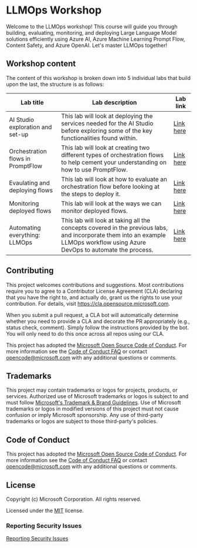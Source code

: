 # LLMOps Workshop

Welcome to the LLMOps workshop! This course will guide you through building, evaluating, monitoring, and deploying Large Language Model solutions efficiently using Azure AI, Azure Machine Learning Prompt Flow, Content Safety, and Azure OpenAI. Let's master LLMOps together!

## Workshop content

The content of this workshop is broken down into 5 individual labs that build upon the last, the structure is as follows:

| Lab title     | Lab description      | Lab link  |
| ------------- | -------------------- | --------- |
| AI Studio exploration and set-up | This lab will look at deploying the services needed for the AI Studio before exploring some of the key functionalities found within. | [Link here](./labs/lesson_01_studio_exploration/lab01.md) |
| Orchestration flows in PromptFlow | This lab will look at creating two different types of orchestration flows to help cement your understanding on how to use PromptFlow. | [Link here](./labs/lesson_02_orchestration_flows/lab02.md) |
| Evaulating and deploying flows | This lab will look at how to evaluate an orchestration flow before looking at the steps to deploy it. | [Link here](./labs/lesson_03_evaluation_and_deployment/lab03.md) |
| Monitoring deployed flows | This lab will look at the ways we can monitor deployed flows. | [Link here](./labs/lesson_04_endpoint_monitoring/lab04.md) |
| Automating everything: LLMOps | This lab will look at taking all the concepts covered in the previous labs, and incorporate them into an example LLMOps workflow using Azure DevOps to automate the process. | [Link here](./labs/lesson_05_automation/lab05.md) |

## Contributing

This project welcomes contributions and suggestions.  Most contributions require you to agree to a
Contributor License Agreement (CLA) declaring that you have the right to, and actually do, grant us
the rights to use your contribution. For details, visit https://cla.opensource.microsoft.com.

When you submit a pull request, a CLA bot will automatically determine whether you need to provide
a CLA and decorate the PR appropriately (e.g., status check, comment). Simply follow the instructions
provided by the bot. You will only need to do this once across all repos using our CLA.

This project has adopted the [Microsoft Open Source Code of Conduct](https://opensource.microsoft.com/codeofconduct/).
For more information see the [Code of Conduct FAQ](https://opensource.microsoft.com/codeofconduct/faq/) or
contact [opencode@microsoft.com](mailto:opencode@microsoft.com) with any additional questions or comments.

## Trademarks

This project may contain trademarks or logos for projects, products, or services. Authorized use of Microsoft 
trademarks or logos is subject to and must follow 
[Microsoft's Trademark & Brand Guidelines](https://www.microsoft.com/en-us/legal/intellectualproperty/trademarks/usage/general).
Use of Microsoft trademarks or logos in modified versions of this project must not cause confusion or imply Microsoft sponsorship.
Any use of third-party trademarks or logos are subject to those third-party's policies.

## Code of Conduct

This project has adopted the
[Microsoft Open Source Code of Conduct](https://opensource.microsoft.com/codeofconduct/).
For more information see the
[Code of Conduct FAQ](https://opensource.microsoft.com/codeofconduct/faq/)
or contact [opencode@microsoft.com](mailto:opencode@microsoft.com)
with any additional questions or comments.

## License

Copyright (c) Microsoft Corporation. All rights reserved.

Licensed under the [MIT](LICENSE) license.

### Reporting Security Issues

[Reporting Security Issues](https://github.com/microsoft/repo-templates/blob/main/shared/SECURITY.md)
